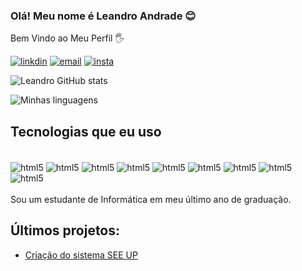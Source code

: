 ### Olá! Meu nome é Leandro Andrade 😊
 Bem Vindo ao Meu Perfil 🖐️
 
[![linkdin](https://img.shields.io/badge/LinkedIn-0077B5?style=for-the-badge&logo=linkedin&logoColor=white)](https://www.linkedin.com/in/leandro-andrade-92873224a/)
[![email](https://img.shields.io/badge/Gmail-D14836?style=for-the-badge&logo=gmail&logoColor=white)](leandro.andrade.araujo00@gmail.com)
[![insta](https://img.shields.io/badge/Instagram-E4405F?style=for-the-badge&logo=instagram&logoColor=white)](https://www.instagram.com/leandroaa01/)

![Leandro GitHub stats](https://github-readme-stats.vercel.app/api?username=leandroaa01&show_icons=true&theme=dracula) 

![Minhas linguagens](https://github-readme-stats.vercel.app/api/top-langs/?username=leandroaa01&hide=javascript,html)
## Tecnologias que eu uso 
<div style = "display: inline_block"><br/>
    <img align ="center" alt="html5" src ="https://img.shields.io/badge/JavaScript-F7DF1E?style=for-the-badge&logo=javascript&logoColor=black">
      <img align ="center" alt="html5" src ="https://img.shields.io/badge/CSS3-1572B6?style=for-the-badge&logo=css3&logoColor=white">
        <img align ="center" alt="html5" src ="https://img.shields.io/badge/HTML5-E34F26?style=for-the-badge&logo=html5&logoColor=white">
          <img align ="center" alt="html5" src ="https://img.shields.io/badge/PHP-777BB4?style=for-the-badge&logo=php&logoColor=white">
           <img align ="center" alt="html5" src ="https://img.shields.io/badge/Bootstrap-563D7C?style=for-the-badge&logo=bootstrap&logoColor=white">
            <img align ="center" alt="html5" src ="https://img.shields.io/badge/MySQL-00000F?style=for-the-badge&logo=mysql&logoColor=white">
             <img align ="center" alt="html5" src ="https://img.shields.io/badge/jQuery-0769AD?style=for-the-badge&logo=jquery&logoColor=white">
             <img align ="center" alt="html5" src ="https://img.shields.io/badge/Notion-000000?style=for-the-badge&logo=notion&logoColor=white">
              <img align ="center" alt="html5" src ="https://img.shields.io/badge/Microsoft_Office-D83B01?style=for-the-badge&logo=microsoft-office&logoColor=white">
</div><br/>
Sou um estudante de Informática em meu último ano de graduação.

## Últimos projetos:
- [Criação do sistema SEE UP](https://github.com/leandroaa01/SEEUP)
